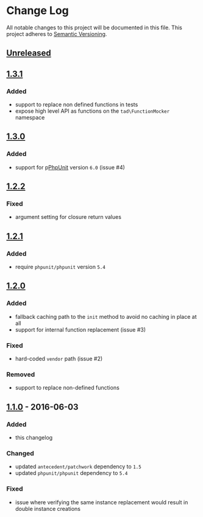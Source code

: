 # Change Log
All notable changes to this project will be documented in this file.
This project adheres to [Semantic Versioning](http://semver.org/).

## [Unreleased][unreleased]

## [1.3.1]
### Added
- support to replace non defined functions in tests
- expose high level API as functions on the `tad\FunctionMocker` namespace

## [1.3.0]
### Added
- support for p[PhpUnit](https://phpunit.de/ "PHPUnit  The PHP Testing Framework")  version `6.0` (issue #4)

## [1.2.2]
### Fixed
- argument setting for closure return values

## [1.2.1]
### Added
- require `phpunit/phpunit` version `5.4`

## [1.2.0]
### Added 
- fallback caching path to the `init` method to avoid no caching in place at all
- support for internal function replacement (issue #3)

### Fixed
- hard-coded `vendor` path (issue #2)

### Removed
- support to replace non-defined functions

## [1.1.0] - 2016-06-03
### Added
- this changelog

### Changed
- updated `antecedent/patchwork` dependency to `1.5`
- updated `phpunit/phpunit` dependency to `5.4`

### Fixed
- issue where verifying the same instance replacement would result in double instance creations

[unreleased]: https://github.com/lucatume/function-mocker/compare/1.3.1...HEAD
[1.3.1]: https://github.com/lucatume/function-mocker/compare/1.3.0...v1.3.1
[1.3.0]: https://github.com/lucatume/function-mocker/compare/1.2.2...v1.3.0
[1.2.2]: https://github.com/lucatume/function-mocker/compare/1.2.1...v1.2.2
[1.2.1]: https://github.com/lucatume/function-mocker/compare/1.2.0...v1.2.1
[1.2.0]: https://github.com/lucatume/function-mocker/compare/1.1.0...v1.2.0
[1.1.0]: https://github.com/lucatume/function-mocker/compare/1.0.5...v1.1.0
